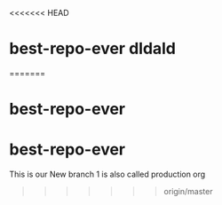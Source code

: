 <<<<<<< HEAD
# best-repo-ever dldald

=======
# best-repo-ever
# best-repo-ever

This is our New branch 1 is also called production org
>>>>>>> origin/master
